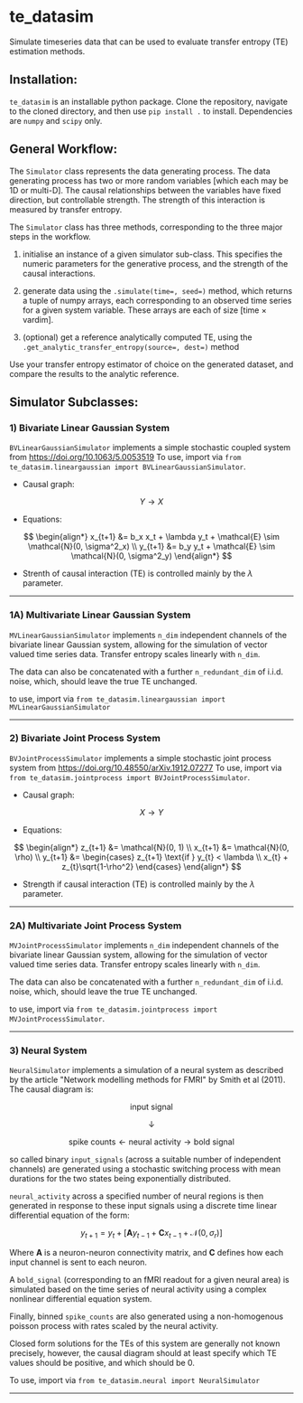 # te_datasim

Simulate timeseries data that can be used to evaluate transfer entropy (TE) estimation methods. 

## Installation:

`te_datasim` is an installable python package. Clone the repository, navigate to the cloned directory, and then use `pip install .` to install. Dependencies are  `numpy` and `scipy` only.

## General Workflow:

The `Simulator` class represents the data generating process. The data generating process has two or more random variables [which each may be 1D or multi-D]. The causal relationships between the variables have fixed direction, but controllable strength. The strength of this interaction is measured by transfer entropy.

The `Simulator`  class has three methods, corresponding to the three major steps in the workflow.

1) initialise an instance of a given simulator sub-class. This specifies the numeric parameters for the generative process, and the strength of the causal interactions. 

2) generate data using the `.simulate(time=, seed=)` method, which returns a tuple of numpy arrays, each corresponding to an observed time series for a given system variable. These arrays are each of size [time $\times$ vardim]. 

3) (optional) get a reference analytically computed TE, using the `.get_analytic_transfer_entropy(source=, dest=)` method

Use your transfer entropy estimator of choice on the generated dataset, and compare the results to the analytic reference.

## Simulator Subclasses:

### 1) Bivariate Linear Gaussian System

`BVLinearGaussianSimulator` implements a simple stochastic coupled system from https://doi.org/10.1063/5.0053519 To use, import via `from te_datasim.lineargaussian import BVLinearGaussianSimulator`. 

- Causal graph:

$$
Y \to X
$$

- Equations:

$$
\begin{align*}
            x_{t+1} &= b_x x_t + \lambda y_t + \mathcal{E} \sim \mathcal{N}(0, \sigma^2_x) \\
            y_{t+1} &= b_y y_t + \mathcal{E} \sim \mathcal{N}(0, \sigma^2_y)
\end{align*}
$$

- Strenth of causal interaction (TE) is controlled mainly by the $\lambda$ parameter. 

-----

### 1A) Multivariate Linear Gaussian System

`MVLinearGaussianSimulator` implements `n_dim` independent channels of the bivariate linear Gaussian system, allowing for the simulation of vector valued time series data. Transfer entropy scales linearly with `n_dim`.

The data can also be concatenated with a further `n_redundant_dim` of i.i.d. noise, which, should leave the true TE unchanged. 

to use, import via `from te_datasim.lineargaussian import MVLinearGaussianSimulator`

-----

### 2) Bivariate Joint Process System

`BVJointProcessSimulator` implements a simple stochastic joint process system from https://doi.org/10.48550/arXiv.1912.07277 To use, import via `from te_datasim.jointprocess import BVJointProcessSimulator`.

- Causal graph:

$$
X \to Y
$$

- Equations:

$$
\begin{align*}
            z_{t+1} &= \mathcal{N}(0, 1) \\
            x_{t+1} &= \mathcal{N}(0, \rho) \\
            y_{t+1} &= 
            \begin{cases}
                z_{t+1} \text{if } y_{t} < \lambda \\
                x_{t} + z_{t}\sqrt{1-\rho^2}
            \end{cases}
\end{align*}
$$

- Strength if causal interaction (TE) is controlled mainly by the $\lambda$ parameter. 

-----

### 2A) Multivariate Joint Process System

`MVJointProcessSimulator` implements `n_dim` independent channels of the bivariate linear Gaussian system, allowing for the simulation of vector valued time series data. Transfer entropy scales linearly with `n_dim`.

The data can also be concatenated with a further `n_redundant_dim` of i.i.d. noise, which, should leave the true TE unchanged.

to use, import via `from te_datasim.jointprocess import MVJointProcessSimulator`. 

-----

### 3) Neural System

`NeuralSimulator` implements a simulation of a neural system as described by the article "Network modelling methods for FMRI" by Smith et al (2011). The causal diagram is:

$$
\text{input signal}
$$

$$
\downarrow
$$

$$
\text{spike counts} \leftarrow \text{neural activity} \to \text {bold signal}
$$

so called binary `input_signals` (across a suitable number of independent channels) are generated using a stochastic switching process with mean durations for the two states being exponentially distributed.

`neural_activity` across a specified number of neural regions is then generated in response to these input signals using a discrete time linear differential equation of the form:

$$
y_{t+1} = y_t + \left[\mathbf{A}y_{t-1} + \mathbf{C}x_{t-1} + \mathcal{N}(0, \sigma_r)\right]
$$

Where $\mathbf{A}$ is a neuron-neuron connectivity matrix, and $\mathbf{C}$ defines how each input channel is sent to each neuron. 

A `bold_signal` (corresponding to an fMRI readout for a given neural area) is simulated based on the time series of neural activity using a complex nonlinear differential equation system.

Finally, binned `spike_counts` are also generated using a non-homogenous poisson process with rates scaled by the neural activity. 

Closed form solutions for the TEs of this system are generally not known precisely, however, the causal diagram should at least specify which TE values should be positive, and which should be 0.

To use, import via `from te_datasim.neural import NeuralSimulator`

-----
